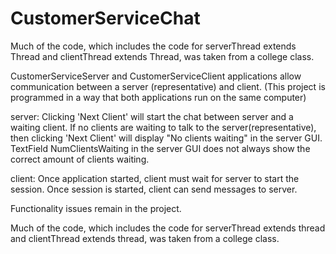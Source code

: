 # CustomerServiceChat

Much of the code, which includes the code for serverThread extends Thread and 
clientThread extends Thread, was taken from a college class. 

CustomerServiceServer and CustomerServiceClient applications allow communication between a 
server (representative) and client.
(This project is programmed in a way that both applications run on the same computer)

server:
Clicking 'Next Client' will start the chat between server and a waiting client. 
If no clients are waiting to talk to the server(representative), then 
clicking 'Next Client' will display "No clients waiting" in the server GUI. 
TextField NumClientsWaiting in the server GUI does not always show the correct 
amount of clients waiting. 

client:
Once application started, client must wait for server to start 
the session. Once session is started, client can send messages 
to server.

Functionality issues remain in the project.

Much of the code, which includes the code for serverThread extends thread and 
clientThread extends thread, was taken from a college class.
